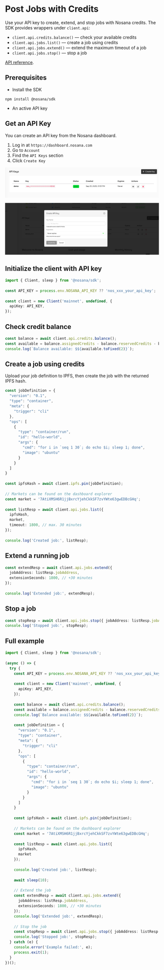 # Post Jobs with Credits

Use your API key to create, extend, and stop jobs with Nosana credits. The SDK provides wrappers under `client.api`:

- `client.api.credits.balance()` — check your available credits
- `client.api.jobs.list()` — create a job using credits
- `client.api.jobs.extend()` — extend the maximum timeout of a job
- `client.api.jobs.stop()` — stop a job

[API reference](https://dashboard.k8s.prd.nos.ci/api/swagger#tag/credits).

## Prerequisites

- Install the SDK

```sh:no-line-numbers
npm install @nosana/sdk
```

- An active API key

## Get an API Key

You can create an API key from the Nosana dashboard.

1. Log in at `https://dashboard.nosana.com`
2. Go to `Account`
3. Find the `API Keys` section
4. Click `Create Key`

![API keys overview](../.vuepress/public/api_keys.png)

![Create API key](../.vuepress/public/create_key.png)

## Initialize the client with API key

```ts
import { Client, sleep } from '@nosana/sdk';

const API_KEY = process.env.NOSANA_API_KEY ?? 'nos_xxx_your_api_key';

const client = new Client('mainnet', undefined, {
  apiKey: API_KEY,
});
```

## Check credit balance

```ts
const balance = await client.api.credits.balance();
const available = balance.assignedCredits - balance.reservedCredits - balance.settledCredits;
console.log(`Balance available: $${available.toFixed(2)}`);
```

## Create a job using credits

Upload your job definition to IPFS, then create the job with the returned IPFS hash.

```ts
const jobDefinition = {
  "version": "0.1",
  "type": "container",
  "meta": {
    "trigger": "cli"
  },
  "ops": [
    {
      "type": "container/run",
      "id": "hello-world",
      "args": {
        "cmd": "for i in `seq 1 30`; do echo $i; sleep 1; done",
        "image": "ubuntu"
      }
    }
  ]
}

const ipfsHash = await client.ipfs.pin(jobDefinition);

// Markets can be found on the dashboard explorer
const market = '7AtiXMSH6R1jjBxrcYjehCkkSF7zvYWte63gwEDBcGHq';

const listResp = await client.api.jobs.list({
  ipfsHash,
  market,
  timeout: 1800, // max. 30 minutes
});

console.log('Created job:', listResp);
```

## Extend a running job

```ts
const extendResp = await client.api.jobs.extend({
  jobAddress: listResp.jobAddress,
  extensionSeconds: 1800, // +30 minutes
});

console.log('Extended job:', extendResp);
```

## Stop a job

```ts
const stopResp = await client.api.jobs.stop({ jobAddress: listResp.jobAddress });
console.log('Stopped job:', stopResp);
```

## Full example

```ts
import { Client, sleep } from '@nosana/sdk';

(async () => {
  try {
    const API_KEY = process.env.NOSANA_API_KEY ?? 'nos_xxx_your_api_key';

    const client = new Client('mainnet', undefined, {
      apiKey: API_KEY,
    });

    const balance = await client.api.credits.balance();
    const available = balance.assignedCredits - balance.reservedCredits - balance.settledCredits;
    console.log(`Balance available: $${available.toFixed(2)}`);

    const jobDefinition = {
      "version": "0.1",
      "type": "container",
      "meta": {
        "trigger": "cli"
      },
      "ops": [
        {
          "type": "container/run",
          "id": "hello-world",
          "args": {
            "cmd": "for i in `seq 1 30`; do echo $i; sleep 1; done",
            "image": "ubuntu"
          }
        }
      ]
    }

    const ipfsHash = await client.ipfs.pin(jobDefinition);

    // Markets can be found on the dashboard explorer
    const market = '7AtiXMSH6R1jjBxrcYjehCkkSF7zvYWte63gwEDBcGHq';

    const listResp = await client.api.jobs.list({
      ipfsHash,
      market
    });

    console.log('Created job:', listResp);

    await sleep(10);

    // Extend the job
    const extendResp = await client.api.jobs.extend({
      jobAddress: listResp.jobAddress,
      extensionSeconds: 1800, // +30 minutes
    });
    console.log('Extended job:', extendResp);

    // Stop the job
    const stopResp = await client.api.jobs.stop({ jobAddress: listResp.jobAddress });
    console.log('Stopped job:', stopResp);
  } catch (e) {
    console.error('Example failed:', e);
    process.exit(1);
  }
})();
```
